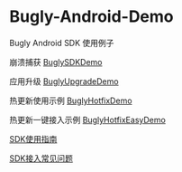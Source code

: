 # Bugly-Android-Demo
Bugly Android SDK 使用例子

崩溃捕获 [BuglySDKDemo](https://github.com/BuglyDevTeam/Bugly-Android-Demo/tree/master/BuglySDKDemo)

应用升级 [BuglyUpgradeDemo](https://github.com/BuglyDevTeam/Bugly-Android-Demo/tree/master/BuglyUpgradeDemo)

热更新使用示例 [BuglyHotfixDemo](https://github.com/BuglyDevTeam/Bugly-Android-Demo/tree/master/BuglyHotfixDemo)

热更新一键接入示例 [BuglyHotfixEasyDemo](https://github.com/BuglyDevTeam/Bugly-Android-Demo/tree/master/BuglyHotfixEasyDemo)

[SDK使用指南](https://bugly.qq.com/docs/)

[SDK接入常见问题](https://github.com/BuglyDevTeam/Bugly-Android-Demo/wiki)
